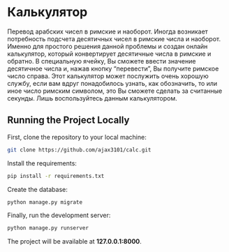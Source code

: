 # Калькулятор
Перевод арабских чисел в римские и наоборот. 
Иногда возникает потребность подсчета десятичных чисел в римские числа и наоборот. Именно для простого решения данной проблемы и создан онлайн калькулятор, который конвертирует десятичные числа в римские и обратно. В специальную ячейку, Вы сможете ввести значение десятичное числа и, нажав кнопку “перевести”, Вы получите римское число справа. 
Этот калькулятор может послужить очень хорошую службу, если вам вдруг понадобилось узнать, как обозначить, то или иное число римским символом, это Вы сможете сделать за считанные секунды. Лишь воспользуйтесь данным калькулятором.
## Running the Project Locally

First, clone the repository to your local machine:

```bash
git clone https://github.com/ajax3101/calc.git
```

Install the requirements:

```bash
pip install -r requirements.txt
```

Create the database:

```bash
python manage.py migrate
```

Finally, run the development server:

```bash
python manage.py runserver
```

The project will be available at **127.0.0.1:8000**.
